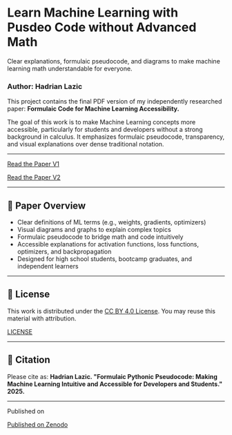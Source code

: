 # Learn Machine Learning with Pusdeo Code without Advanced Math
 Clear explanations, formulaic pseudocode, and diagrams to make machine learning math understandable for everyone.

 ### Author: Hadrian Lazic

 This project contains the final PDF version of my independently researched paper:
 **Formulaic Code for Machine Learning Accessibility.**

 The goal of this work is to make Machine Learning concepts more accessible, particularly for students and developers without a strong background in calculus.
 It emphasizes formulaic pseudocode, transparency, and visual explanations over dense traditional notation.

 ---

[Read the Paper V1](https://github.com/had2020/Learn-Machine-Learning-with-Pusdeo-Code-without-Advanced-Math-/blob/main/Hadrian_Lazic_Formulaic_ML_Paper.pdf)

[Read the Paper V2](https://github.com/had2020/Learn-Machine-Learning-with-Pusdeo-Code-without-Advanced-Math-/blob/main/Hadrian_Lazic_Formulaic_MLv2.pdf)

 ---

 ## 📄 Paper Overview
 - Clear definitions of ML terms (e.g., weights, gradients, optimizers)
 - Visual diagrams and graphs to explain complex topics
 - Formulaic pseudocode to bridge math and code intuitively
 - Accessible explanations for activation functions, loss functions, optimizers, and backpropagation
 - Designed for high school students, bootcamp graduates, and independent learners

 ---

 ## 📜 License
 This work is distributed under the [CC BY 4.0 License](https://creativecommons.org/licenses/by/4.0/).
 You may reuse this material with attribution.

 [LICENSE](https://github.com/had2020/Learn-Machine-Learning-with-Pusdeo-Code-without-Advanced-Math-/blob/main/LICENSE.md)

 ---

 ## 🔗 Citation
 Please cite as:
 **Hadrian Lazic. "Formulaic Pythonic Pseudocode: Making Machine Learning
 Intuitive and Accessible for Developers and Students." 2025.**

 ---
 Published on

[Published on Zenodo](https://zenodo.org/records/15293689)

